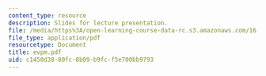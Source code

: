 ```yaml
---
content_type: resource
description: Slides for lecture presentation.
file: /media/https%3A/open-learning-course-data-rc.s3.amazonaws.com/16-83x-space-systems-engineering-spring-2002-spring-2003/c1450d3880fc8b09b9fcf5e700bb9793_evpm.pdf
file_type: application/pdf
resourcetype: Document
title: evpm.pdf
uid: c1450d38-80fc-8b09-b9fc-f5e700bb9793
---
```


